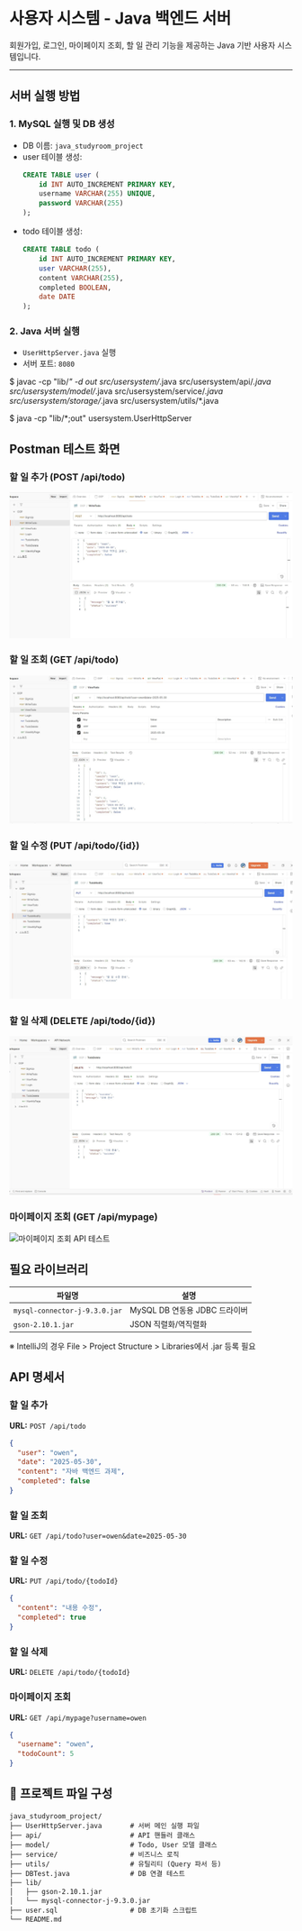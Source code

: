 # 사용자 시스템 - Java 백엔드 서버

회원가입, 로그인, 마이페이지 조회, 할 일 관리 기능을 제공하는 Java 기반 사용자 시스템입니다.

---

## 서버 실행 방법

### 1. MySQL 실행 및 DB 생성
- DB 이름: `java_studyroom_project`
- user 테이블 생성:
  ```sql
  CREATE TABLE user (
      id INT AUTO_INCREMENT PRIMARY KEY,
      username VARCHAR(255) UNIQUE,
      password VARCHAR(255)
  );
  ```
- todo 테이블 생성:
  ```sql
  CREATE TABLE todo (
      id INT AUTO_INCREMENT PRIMARY KEY,
      user VARCHAR(255),
      content VARCHAR(255),
      completed BOOLEAN,
      date DATE
  );
  ```

### 2. Java 서버 실행
- `UserHttpServer.java` 실행
- 서버 포트: `8080`

$ javac -cp "lib/*" -d out src/usersystem/*.java src/usersystem/api/*.java src/usersystem/model/*.java src/usersystem/service/*.java src/usersystem/storage/*.java src/usersystem/utils/*.java

$ java -cp "lib/*;out" usersystem.UserHttpServer

## Postman 테스트 화면

### 할 일 추가 (POST /api/todo)
![할 일 추가 API 테스트](images/todo-add-test.png.jpg)

### 할 일 조회 (GET /api/todo)
![할 일 조회 API 테스트](images/todo-view-test.png.jpg)

### 할 일 수정 (PUT /api/todo/{id})
![할 일 수정 API 테스트](images/todo-modify-test.png.jpg)

### 할 일 삭제 (DELETE /api/todo/{id})
![할 일 삭제 API 테스트](images/todo-delete-test.png.jpg)

### 마이페이지 조회 (GET /api/mypage)
![마이페이지 조회 API 테스트](images/view_mypage.jpg")

## 필요 라이브러리

| 파일명 | 설명 |
|--------|------|
| `mysql-connector-j-9.3.0.jar` | MySQL DB 연동용 JDBC 드라이버 |
| `gson-2.10.1.jar` | JSON 직렬화/역직렬화 |

※ IntelliJ의 경우 File > Project Structure > Libraries에서 .jar 등록 필요

## API 명세서

### 할 일 추가
**URL:** `POST /api/todo`
```json
{
  "user": "owen",
  "date": "2025-05-30",
  "content": "자바 백엔드 과제",
  "completed": false
}
```

### 할 일 조회
**URL:** `GET /api/todo?user=owen&date=2025-05-30`

### 할 일 수정
**URL:** `PUT /api/todo/{todoId}`
```json
{
  "content": "내용 수정",
  "completed": true
}
```

### 할 일 삭제
**URL:** `DELETE /api/todo/{todoId}`

### 마이페이지 조회
**URL:** `GET /api/mypage?username=owen`
```json
{
  "username": "owen",
  "todoCount": 5
}
```

## 📂 프로젝트 파일 구성

```
java_studyroom_project/
├── UserHttpServer.java       # 서버 메인 실행 파일
├── api/                      # API 핸들러 클래스
├── model/                    # Todo, User 모델 클래스
├── service/                  # 비즈니스 로직
├── utils/                    # 유틸리티 (Query 파서 등)
├── DBTest.java               # DB 연결 테스트
├── lib/
│   ├── gson-2.10.1.jar
│   └── mysql-connector-j-9.3.0.jar
├── user.sql                  # DB 초기화 스크립트
└── README.md
```
